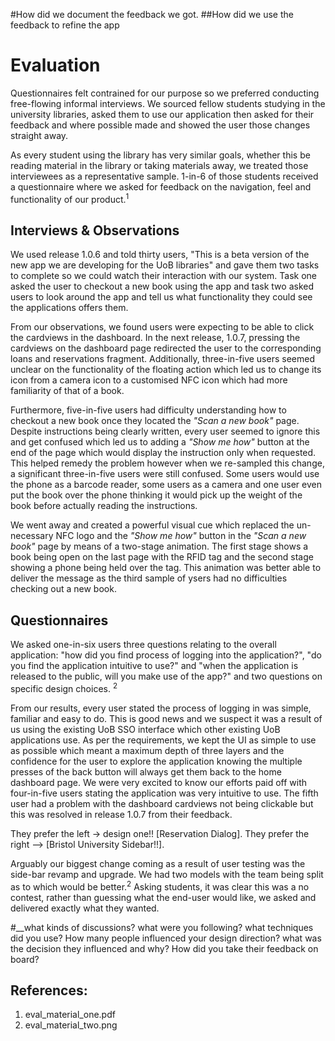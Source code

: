 #How did we document the feedback we got.
##How did we use the feedback to refine the app 

# Evaluation

Questionnaires felt contrained for our purpose so we preferred conducting free-flowing informal interviews. We sourced fellow students studying in the university libraries, asked them to use our application then asked for their feedback and where possible made and showed the user those changes straight away. 

As every student using the library has very similar goals, whether this be reading material in the library or taking materials away, we treated those interviewees as a representative sample. 1-in-6 of those students received a questionnaire where we asked for feedback on the navigation, feel and functionality of our product.<sup>1</sup>

## Interviews & Observations

We used release 1.0.6 and told thirty users, "This is a beta version of the new app we are developing for the UoB libraries" and gave them two tasks to complete so we could watch their interaction with our system. Task one asked the user to checkout a new book using the app and task two asked users to look around the app and tell us what functionality they could see the applications offers them.

From our observations, we found users were expecting to be able to click the cardviews in the dashboard. In the next release, 1.0.7, pressing the cardviews on the dashboard page redirected the user to the corresponding loans and reservations fragment. Additionally, three-in-five users seemed unclear on the functionality of the floating action which led us to change its icon from a camera icon to a customised NFC icon which had more familiarity of that of a book. 

Furthermore, five-in-five users had difficulty understanding how to checkout a new book once they located the *"Scan a new book"* page. Despite instructions being clearly written, every user seemed to ignore this and get confused which led us to adding a *"Show me how"* button at the end of the page which would display the instruction only when requested. This helped remedy the problem however when we re-sampled this change, a significant three-in-five users were still confused. Some users would use the phone as a barcode reader, some users as a camera and one user even put the book over the phone thinking it would pick up the weight of the book before actually reading the instructions.

We went away and created a powerful visual cue which replaced the un-necessary NFC logo and the *"Show me how"* button in the *"Scan a new book"* page by means of a two-stage animation. The first stage shows a book being open on the last page with the RFID tag and the second stage showing a phone being held over the tag. This animation was better able to deliver the message as the third sample of ysers had no difficulties checking out a new book. 

## Questionnaires

We asked one-in-six users three questions relating to the overall application: "how did you find process of logging into the application?", "do you find the application intuitive to use?" and "when the application is released to the public, will you make use of the app?" and two questions on specific design choices. <sup>2</sup> 

From our results, every user stated the process of logging in was simple, familiar and easy to do. This is good news and we suspect it was a result of us using the existing UoB SSO interface which other existing UoB applications use. As per the requirements, we kept the UI as simple to use as possible which meant a maximum depth of three layers and the confidence for the user to explore the application knowing the multiple presses of the back button will always get them back to the home dashboard page. We were very excited to know our efforts paid off with four-in-five users stating the application was very intuitive to use. The fifth user had a problem with the dashboard cardviews not being clickable but this was resolved in release 1.0.7 from their feedback.







They prefer the left -> design one!! [Reservation Dialog].
They prefer the right --> [Bristol University Sidebar!!].

Arguably our biggest change coming as a result of user testing was the side-bar revamp and upgrade. We had two models with the team being split as to which would be better.<sup>2</sup>  Asking students, it was clear this was a no contest, rather than guessing what the end-user would like, we asked and delivered exactly what they wanted.




#__what kinds of discussions? what were you following? what techniques did you use? How many people influenced your design direction? what was the decision they influenced and why? How did you take their feedback on board?



## References:

1. eval_material_one.pdf
2. eval_material_two.png